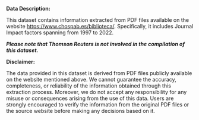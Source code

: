 **Data Description:**

This dataset contains information extracted from PDF files available on the website https://www.chospab.es/biblioteca/. Specifically, it includes Journal Impact factors spanning from 1997 to 2022. 

***Please note that Thomson Reuters is not involved in the compilation of this dataset.***

**Disclaimer:**

The data provided in this dataset is derived from PDF files publicly available on the website mentioned above. We cannot guarantee the accuracy, completeness, or reliability of the information obtained through this extraction process. Moreover, we do not accept any responsibility for any misuse or consequences arising from the use of this data. Users are strongly encouraged to verify the information from the original PDF files or the source website before making any decisions based on it.
